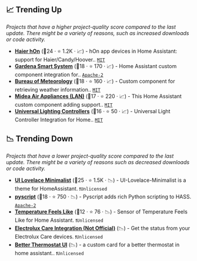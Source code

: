 ## 📈 Trending Up

_Projects that have a higher project-quality score compared to the last update. There might be a variety of reasons, such as increased downloads or code activity._

- <b><a href="https://github.com/Andre0512/hon">Haier hOn</a></b> (🥇24 ·  ⭐ 1.2K · 📈) - hOn app devices in Home Assistant: support for Haier/Candy/Hoover.. <code><a href="http://bit.ly/34MBwT8">MIT</a></code>
- <b><a href="https://github.com/py-smart-gardena/hass-gardena-smart-system">Gardena Smart System</a></b> (🥇18 ·  ⭐ 170 · 📈) - Home Assistant custom component integration for.. <code><a href="http://bit.ly/3nYMfla">Apache-2</a></code>
- <b><a href="https://github.com/bremor/bureau_of_meteorology">Bureau of Meteorology</a></b> (🥇18 ·  ⭐ 160 · 📈) - Custom component for retrieving weather information.. <code><a href="http://bit.ly/34MBwT8">MIT</a></code>
- <b><a href="https://github.com/nbogojevic/homeassistant-midea-air-appliances-lan">Midea Air Appliances (LAN)</a></b> (🥇17 ·  ⭐ 220 · 📈) - This Home Assistant custom component adding support.. <code><a href="http://bit.ly/34MBwT8">MIT</a></code>
- <b><a href="https://github.com/monty68/uniled">Universal Lighting Controllers</a></b> (🥈16 ·  ⭐ 50 · 📈) - Universal Light Controller Integration for Home.. <code><a href="http://bit.ly/34MBwT8">MIT</a></code>

## 📉 Trending Down

_Projects that have a lower project-quality score compared to the last update. There might be a variety of reasons such as decreased downloads or code activity._

- <b><a href="https://github.com/UI-Lovelace-Minimalist/UI">UI Lovelace Minimalist</a></b> (🥇25 ·  ⭐ 1.5K · 📉) - UI-Lovelace-Minimalist is a theme for HomeAssistant. <code>❗Unlicensed</code>
- <b><a href="https://github.com/custom-components/pyscript">pyscript</a></b> (🥇18 ·  ⭐ 750 · 📉) - Pyscript adds rich Python scripting to HASS. <code><a href="http://bit.ly/3nYMfla">Apache-2</a></code>
- <b><a href="https://github.com/Limych/ha-temperature-feels-like">Temperature Feels Like</a></b> (🥈12 ·  ⭐ 76 · 📉) - Sensor of Temperature Feels Like for Home Assistant. <code>❗Unlicensed</code>
- <b><a href="{}">Electrolux Care Integration (Not Official)</a></b> (📉) - Get the status from your Electrolux Care devices. <code>❗Unlicensed</code>
- <b><a href="{}">Better Thermostat UI</a></b> (📉) - a custom card for a better thermostat in home assistant.. <code>❗Unlicensed</code>

